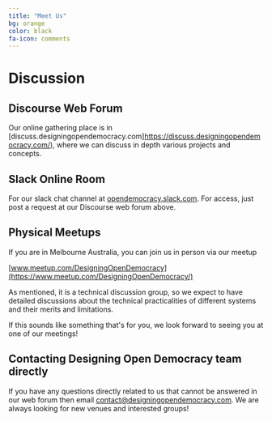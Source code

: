 ```yaml
---
title: "Meet Us"
bg: orange
color: black
fa-icon: comments
---
```


# Discussion

## Discourse Web Forum

Our online gathering place is in [discuss.designingopendemocracy.com]https://discuss.designingopendemocracy.com/), where we can discuss in depth various projects and concepts.


## Slack Online Room

For our slack chat channel at [opendemocracy.slack.com](https://opendemocracy.slack.com/). For access, just post a request at our Discourse web forum above.


## Physical Meetups

If you are in Melbourne Australia, you can join us in person via our meetup

[www.meetup.com/DesigningOpenDemocracy](https://www.meetup.com/DesigningOpenDemocracy/)

As mentioned, it is a technical discussion group, so we expect to have detailed discussions about the technical practicalities of different systems and their merits and limitations.

If this sounds like something that's for you, we look forward to seeing you at one of our meetings!


## Contacting Designing Open Democracy team directly

If you have any questions directly related to us that cannot be answered in our web forum then email [contact@designingopendemocracy.com](mailto:contact+website@designingopendemocracy.com?subject=Website). We are always looking for new venues and interested groups!

